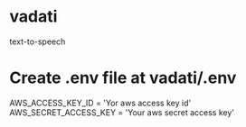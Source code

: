 # vadati

text-to-speech

# Create .env file at vadati/.env

AWS_ACCESS_KEY_ID = 'Yor aws access key id'
AWS_SECRET_ACCESS_KEY = 'Your aws secret access key'
